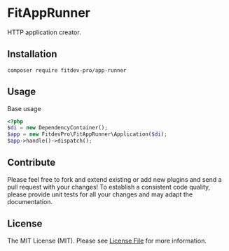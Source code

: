 # FitAppRunner

HTTP application creator.

## Installation

```
composer require fitdev-pro/app-runner
```

## Usage

Base usage
```php
<?php
$di = new DependencyContainer();
$app = new FitdevPro\FitAppRunner\Application($di);
$app->handle()->dispatch();
```

## Contribute

Please feel free to fork and extend existing or add new plugins and send a pull request with your changes!
To establish a consistent code quality, please provide unit tests for all your changes and may adapt the documentation.

## License

The MIT License (MIT). Please see [License File](https://github.com/fitdev-pro/app-runner/blob/master/LISENCE) for more information.
